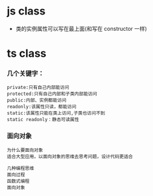 # js class

- 类的实例属性可以写在最上面(和写在 constructor 一样)

# ts class

### 几个关键字：

```
private:只有自己内部能访问
protected:只有自己内部和子类内部能访问
public:内部、实例都能访问
readonly:该属性只读，都能访问
static:该属性只能在类上访问,子类也访问不到
static readonly：静态可读属性
```

### 面向对象

```
为什么要面向对象
适合大型应用，以面向对象的思维去思考问题，设计代码更适合

几种编程思维
面向过程
函数式编程
面向对象
```
